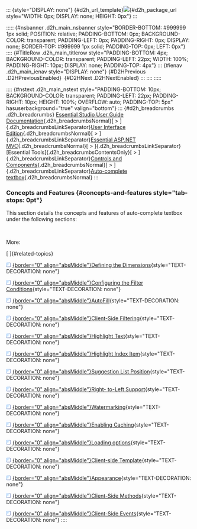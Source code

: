 ::: {style="DISPLAY: none"}
[](ms-xhelp:///?Id=d2h_url_template){#d2h_url_template}![](!package_url!){#d2h_package_url style="WIDTH: 0px; DISPLAY: none; HEIGHT: 0px"}
:::

::::: {#nsbanner .d2h_main_nsbanner style="BORDER-BOTTOM: #999999 1px solid; POSITION: relative; PADDING-BOTTOM: 0px; BACKGROUND-COLOR: transparent; PADDING-LEFT: 0px; PADDING-RIGHT: 0px; DISPLAY: none; BORDER-TOP: #999999 1px solid; PADDING-TOP: 0px; LEFT: 0px"}
:::: {#TitleRow .d2h_main_titlerow style="PADDING-BOTTOM: 4px; BACKGROUND-COLOR: transparent; PADDING-LEFT: 22px; WIDTH: 100%; PADDING-RIGHT: 10px; DISPLAY: none; PADDING-TOP: 4px"}
::: {#ienav .d2h_main_ienav style="DISPLAY: none"}
[](ms-xhelp:///?Id=0a12a687-f001-4450-9565-326489d86817){#D2HPrevious .D2HPreviousEnabled}  [](ms-xhelp:///?Id=1459d62e-b32f-4745-9a4e-5d6a49e1b017){#D2HNext .D2HNextEnabled}
:::
::::
:::::

:::: {#nstext .d2h_main_nstext style="PADDING-BOTTOM: 10px; BACKGROUND-COLOR: transparent; PADDING-LEFT: 22px; PADDING-RIGHT: 10px; HEIGHT: 100%; OVERFLOW: auto; PADDING-TOP: 5px" hasuserbackground="true" valign="bottom"}
::: {#d2h_breadcrumbs .d2h_breadcrumbs}
[Essential Studio User Guide Documentation](ms-xhelp:///?Id=12457748-09e3-4d74-a240-8e049cedf030){.d2h_breadcrumbsNormal}[ \> ]{.d2h_breadcrumbsLinkSeparator}[User Interface Edition](ms-xhelp:///?Id=c29296b7-531c-413b-a0ec-488ca1f7f669){.d2h_breadcrumbsNormal}[ \> ]{.d2h_breadcrumbsLinkSeparator}[Essential ASP.NET MVC](ms-xhelp:///?Id=4b14e7d1-65c4-4f67-b1aa-2c37709905a5){.d2h_breadcrumbsNormal}[ \> ]{.d2h_breadcrumbsLinkSeparator}[Essential Tools]{.d2h_breadcrumbsContentsOnly}[ \> ]{.d2h_breadcrumbsLinkSeparator}[Controls and Components](ms-xhelp:///?Id=f0af2fff-6f00-4ca4-85a6-54e41ac5dc96){.d2h_breadcrumbsNormal}[ \> ]{.d2h_breadcrumbsLinkSeparator}[Auto-complete textbox](ms-xhelp:///?Id=5bbbaf80-bede-43b9-a5fd-38e1a1fbe87f){.d2h_breadcrumbsNormal}
:::

### Concepts and Features {#concepts-and-features style="tab-stops: 0pt"}

This section details the concepts and features of auto-complete textbox under the following sections:

 

More:

[ ]{#related-topics}

[![](button.gif){border="0" align="absMiddle"}Defining the Dimensions](ms-xhelp:///?Id=33e09edb-f973-491a-bdce-35006d1068bc){style="TEXT-DECORATION: none"}

[![](button.gif){border="0" align="absMiddle"}Configuring the Filter Conditions](ms-xhelp:///?Id=7b12bfe1-d81d-424c-a757-64d82a342cef){style="TEXT-DECORATION: none"}

[![](button.gif){border="0" align="absMiddle"}AutoFill](ms-xhelp:///?Id=1e12e5d6-6fae-410e-a742-4e6d911ceceb){style="TEXT-DECORATION: none"}

[![](button.gif){border="0" align="absMiddle"}Client-Side Filtering](ms-xhelp:///?Id=8b2edab2-f816-485b-b607-385de7226408){style="TEXT-DECORATION: none"}

[![](button.gif){border="0" align="absMiddle"}Highlight Text](ms-xhelp:///?Id=1f9cf32e-5fd4-4d58-9f7f-8f1884e60cf9){style="TEXT-DECORATION: none"}

[![](button.gif){border="0" align="absMiddle"}Highlight Index Item](ms-xhelp:///?Id=8d85f8be-47d5-4274-a4f5-9c92ec619a1e){style="TEXT-DECORATION: none"}

[![](button.gif){border="0" align="absMiddle"}Suggestion List Position](ms-xhelp:///?Id=937e0180-18a6-4827-8537-ecc300a90b70){style="TEXT-DECORATION: none"}

[![](button.gif){border="0" align="absMiddle"}Right- to-Left Support](ms-xhelp:///?Id=3bed0261-2d52-4135-bcff-e6065f1e90be){style="TEXT-DECORATION: none"}

[![](button.gif){border="0" align="absMiddle"}Watermarking](ms-xhelp:///?Id=6f161013-0b5f-4484-bd82-89b2fd8fc4f8){style="TEXT-DECORATION: none"}

[![](button.gif){border="0" align="absMiddle"}Enabling Caching](ms-xhelp:///?Id=8dd520b7-9f9a-4568-aaef-7f6c5f5243d5){style="TEXT-DECORATION: none"}

[![](button.gif){border="0" align="absMiddle"}Loading options](ms-xhelp:///?Id=310ca7db-ef08-46ba-b57c-3e10e5467dee){style="TEXT-DECORATION: none"}

[![](button.gif){border="0" align="absMiddle"}Client-side Template](ms-xhelp:///?Id=9a26f30d-c4d5-41ea-8d08-583e3b291bcc){style="TEXT-DECORATION: none"}

[![](button.gif){border="0" align="absMiddle"}Appearance](ms-xhelp:///?Id=9a0e76e1-f777-4f73-9db8-c4f0a6877194){style="TEXT-DECORATION: none"}

[![](button.gif){border="0" align="absMiddle"}Client-Side Methods](ms-xhelp:///?Id=5773291b-bafa-42cb-8831-4fc870d34a83){style="TEXT-DECORATION: none"}

[![](button.gif){border="0" align="absMiddle"}Client-Side Events](ms-xhelp:///?Id=ddd505e3-9e85-4085-b2e9-4e6858fb67d2){style="TEXT-DECORATION: none"}
::::
